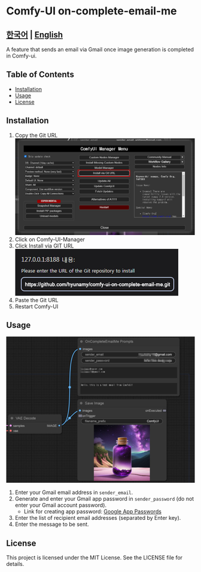 # Comfy-UI on-complete-email-me

[한국어](./README_kr.md) | [English](/)
---

A feature that sends an email via Gmail once image generation is completed in Comfy-ui.

## Table of Contents
- [Installation](#installation)
- [Usage](#usage)
- [License](#license)

## Installation


1. Copy the Git URL
![Image 1](docs/images/install01.jpg)
2. Click on Comfy-UI-Manager
3. Click Install via GIT URL
![Image 2](docs/images/install02.jpg)
4. Paste the Git URL
5. Restart Comfy-UI

## Usage

![Image 3](docs/images/usage01.jpg)
1. Enter your Gmail email address in `sender_email`.
2. Generate and enter your Gmail app password in `sender_password` (do not enter your Gmail account password).
   - Link for creating app password: [Google App Passwords](https://myaccount.google.com/apppasswords)
3. Enter the list of recipient email addresses (separated by Enter key).
4. Enter the message to be sent.

## License

This project is licensed under the MIT License. See the LICENSE file for details.
